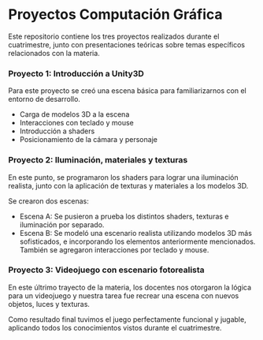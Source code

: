 # Proyectos Computación Gráfica

Este repositorio contiene los tres proyectos realizados durante el cuatrimestre, junto con presentaciones teóricas sobre temas específicos relacionados con la materia.

### Proyecto 1: Introducción a Unity3D

Para este proyecto se creó una escena básica para familiarizarnos con el entorno de desarrollo.
* Carga de modelos 3D a la escena
* Interacciones con teclado y mouse
* Introducción a shaders
* Posicionamiento de la cámara y personaje

### Proyecto 2: Iluminación, materiales y texturas

En este punto, se programaron los shaders para lograr una iluminación realista, junto con la aplicación de texturas y materiales a los modelos 3D.  

Se crearon dos escenas: 
* Escena A: Se pusieron a prueba los distintos shaders, texturas e iluminación por separado.
* Escena B: Se modeló una escenario realista utilizando modelos 3D más sofisticados, e incorporando los elementos anteriormente mencionados. También se agregaron interacciones por teclado y mouse.

### Proyecto 3: Videojuego con escenario fotorealista

En este últrimo trayecto de la materia, los docentes nos otorgaron la lógica para un videojuego y nuestra tarea fue recrear una escena con nuevos objetos, luces y texturas.  

Como resultado final tuvimos el juego perfectamente funcional y jugable, aplicando todos los conocimientos vistos durante el cuatrimestre.
